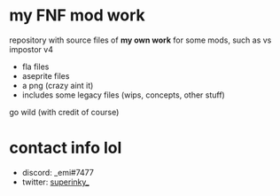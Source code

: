 # my FNF mod work
repository with source files of **my own work** for some mods, such as vs impostor v4
- fla files
- aseprite files
- a png (crazy aint it)
- includes some legacy files (wips, concepts, other stuff)

go wild (with credit of course)

# contact info lol
- discord: _emi#7477
- twitter: [superinky_](https://twitter.com/superinky_)
